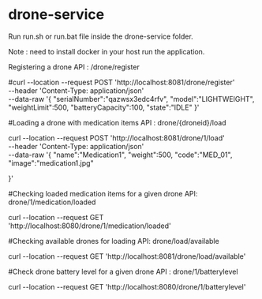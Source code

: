 # drone-service
Run run.sh or run.bat file inside the drone-service folder.

Note : need to install docker in your host run the application. 

Registering a drone API : /drone/register

#curl --location --request POST 'http://localhost:8081/drone/register' \
--header 'Content-Type: application/json' \
--data-raw '{
    "serialNumber":"qazwsx3edc4rfv",
    "model":"LIGHTWEIGHT",
    "weightLimit":500,
    "batteryCapacity":100,
    "state":"IDLE"
}'

#Loading a drone with medication items API : drone/{droneid}/load

curl --location --request POST 'http://localhost:8081/drone/1/load' \
--header 'Content-Type: application/json' \
--data-raw '{
    "name":"Medication1",
    "weight":500,
    "code":"MED_01",
    "image":"medication1.jpg"

}'

#Checking loaded medication items for a given drone API: drone/1/medication/loaded

curl --location --request GET 'http://localhost:8080/drone/1/medication/loaded'

#Checking available drones for loading API: drone/load/available

curl --location --request GET 'http://localhost:8081/drone/load/available'

#Check drone battery level for a given drone API : drone/1/batterylevel

curl --location --request GET 'http://localhost:8080/drone/1/batterylevel'